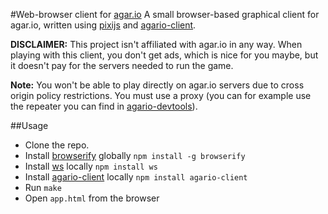 #Web-browser client for [agar.io](http://agar.io)
A small browser-based graphical client for agar.io, written using [pixijs](http://www.pixijs.com/) and [agario-client](https://github.com/pulviscriptor/agario-client).

**DISCLAIMER:** This project isn't affiliated with agar.io in any way. When playing with this client, you don't get ads, which is nice for you maybe, but it doesn't pay for the servers needed to run the game.

**Note:** You won't be able to play directly on agar.io servers due to cross origin policy restrictions. You must use a proxy (you can for example use the repeater you can find in [agario-devtools](https://github.com/pulviscriptor/agario-devtools)).

##Usage

* Clone the repo.
* Install [browserify](http://browserify.org/) globally `npm install -g browserify`
* Install [ws](http://einaros.github.io/ws/) locally `npm install ws`
* Install [agario-client](https://github.com/pulviscriptor/agario-client) locally `npm install agario-client`
* Run `make`
* Open `app.html` from the browser
